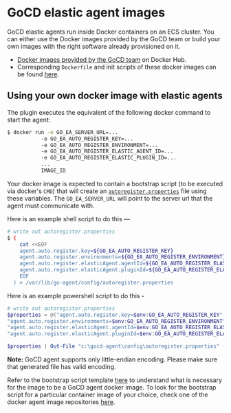 # GoCD elastic agent images

GoCD elastic agents run inside Docker containers on an ECS cluster. You can either use the Docker images provided by the GoCD team or build your own images with the right software already provisioned on it.

  * [Docker images provided by the GoCD team](https://hub.docker.com/u/gocd/) on Docker Hub.
  * Corresponding `Dockerfile` and init scripts of these docker images can be found [here](https://github.com/gocd?q=docker-gocd-agent).

## Using your own docker image with elastic agents

The plugin executes the equivalent of the following docker command to start the agent:

```bash
$ docker run -e GO_EA_SERVER_URL=...
           -e GO_EA_AUTO_REGISTER_KEY=...
           -e GO_EA_AUTO_REGISTER_ENVIRONMENT=...
           -e GO_EA_AUTO_REGISTER_ELASTIC_AGENT_ID=...
           -e GO_EA_AUTO_REGISTER_ELASTIC_PLUGIN_ID=...
           ...
           IMAGE_ID
```

Your docker image is expected to contain a bootstrap script (to be executed via docker's `CMD`) that will create an [`autoregister.properties`](https://docs.gocd.org/current/advanced_usage/agent_auto_register.html) file using these variables. The `GO_EA_SERVER_URL` will point to the server url that the agent must communicate with.

Here is an example shell script to do this —

```bash
# write out autoregister.properties
$ (
    cat <<EOF
    agent.auto.register.key=${GO_EA_AUTO_REGISTER_KEY}
    agent.auto.register.environments=${GO_EA_AUTO_REGISTER_ENVIRONMENT}
    agent.auto.register.elasticAgent.agentId=${GO_EA_AUTO_REGISTER_ELASTIC_AGENT_ID}
    agent.auto.register.elasticAgent.pluginId=${GO_EA_AUTO_REGISTER_ELASTIC_PLUGIN_ID}
    EOF
  ) > /var/lib/go-agent/config/autoregister.properties
```

Here is an example powershell script to do this -

```powershell
# write out autoregister.properties
$properties = @("agent.auto.register.key=$env:GO_EA_AUTO_REGISTER_KEY",
"agent.auto.register.environments=$env:GO_EA_AUTO_REGISTER_ENVIRONMENT",
"agent.auto.register.elasticAgent.agentId=$env:GO_EA_AUTO_REGISTER_ELASTIC_AGENT_ID",
"agent.auto.register.elasticAgent.pluginId=$env:GO_EA_AUTO_REGISTER_ELASTIC_PLUGIN_ID")

$properties | Out-File "c:\gocd-agent\config\autoregister.properties" -Encoding "default" -append
```

**Note:** GoCD agent supports only little-endian encoding. Please make sure that generated file has valid encoding.

Refer to the bootstrap script template [here](https://github.com/gocd/gocd/blob/master/buildSrc/src/main/resources/gocd-docker-agent/docker-entrypoint.sh) to understand what is necessary for the image to be a GoCD agent docker image. To look for the bootstrap script for a particular container image of your choice, check one of the docker agent image repositories [here](https://github.com/gocd?q=docker-gocd-agent).

